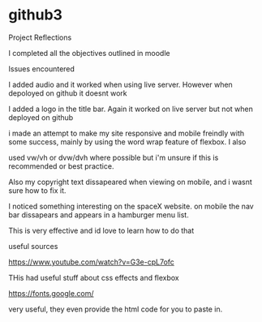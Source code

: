 # github3

Project Reflections

I completed all the objectives outlined in moodle

Issues encountered

I added audio and it worked when using live server. However when depoloyed on github it doesnt work

I added a logo in the title bar. Again it worked on live server but not when deployed on github

i made an attempt to make my site responsive and mobile freindly with some success, mainly by using the word wrap feature of flexbox. I also

used vw/vh or dvw/dvh where possible but i'm unsure if this is recommended or best practice.

Also my copyright text dissapeared when viewing on mobile, and i wasnt sure how to fix it.

I noticed something interesting on the spaceX website. on mobile the nav bar dissapears and appears in a hamburger menu list.

This is very effective and id love to learn how to do that

useful sources

https://www.youtube.com/watch?v=G3e-cpL7ofc

THis had useful stuff about css effects and flexbox

https://fonts.google.com/

very useful, they even provide the html code for you to paste in.
